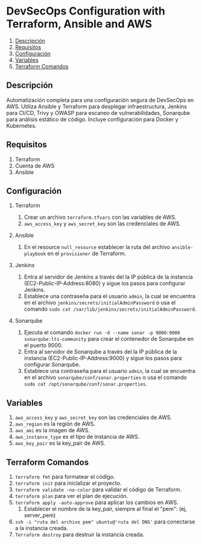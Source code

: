 # DevSecOps Configuration with Terraform, Ansible and AWS

   1. [Descripción](#descripción)
   2. [Requisitos](#requisitos)
   3. [Configuración](#configuración)
   4. [Variables](#variables)
   5. [Terraform Comandos](#terraform-comandos)

## Descripción

Automatización completa para una configuración segura de DevSecOps en AWS. Utiliza Ansible y Terraform para desplegar infraestructura, Jenkins para CI/CD, Trivy y OWASP para escaneo de vulnerabilidades, Sonarqube para análisis estático de código. Incluye configuración para Docker y Kubernetes.

## Requisitos

1. Terraform
2. Cuenta de AWS
3. Ansible

## Configuración

1. Terraform
   1. Crear un archivo `terraform.tfvars` con las variables de AWS.
   2. `aws_access_key` y `aws_secret_key` son las credenciales de AWS.

2. Ansible
   1. En el resource `null_resource` establecer la ruta del archivo `ansible-playbook` en el `provisioner` de Terraform.

3. Jenkins
   1. Entra al servidor de Jenkins a través del la IP pública de la instancia (EC2-Public-IP-Address:8080) y sigue los pasos para configurar Jenkins.
   2. Establece una contraseña para el usuario `admin`, la cual se encuentra en el archivo `jenkins/secrets/initialAdminPassword` o usa el comando `sudo cat /var/lib/jenkins/secrets/initialAdminPassword`.

4. Sonarqube
   1. Ejecuta el comando `docker run -d --name sonar -p 9000:9000 sonarqube:lts-community` para crear el contenedor de Sonarqube en el puerto 9000.
   2. Entra al servidor de Sonarqube a través del la IP pública de la instancia (EC2-Public-IP-Address:9000) y sigue los pasos para configurar Sonarqube.
   3. Establece una contraseña para el usuario `admin`, la cual se encuentra en el archivo `sonarqube/conf/sonar.properties` o usa el comando `sudo cat /opt/sonarqube/conf/sonar.properties`.

## Variables

1. `aws_access_key` y `aws_secret_key` son las credenciales de AWS.
2. `aws_region` es la región de AWS.
3. `aws_ami` es la imagen de AWS.
4. `aws_instance_type` es el tipo de instancia de AWS.
5. `aws_key_pair` es la key_pair de AWS.

## Terraform Comandos

1. `terraform fmt` para formatear el código.
2. `terraform init` para inicializar el proyecto.
3. `terraform validate -no-color` para validar el código de Terraform.
4. `terraform plan` para ver el plan de ejecución.
5. `terraform apply -auto-approve` para aplicar los cambios en AWS.
   1. Establecer el nombre de la key_pair, siempre al final el "pem": (ej, server_pem)
6. `ssh -i "ruta del archivo pem" ubuntu@'ruta del DNS'` para conectarse a la instancia creada.
7. `Terraform destroy` para destruir la instancia creada.